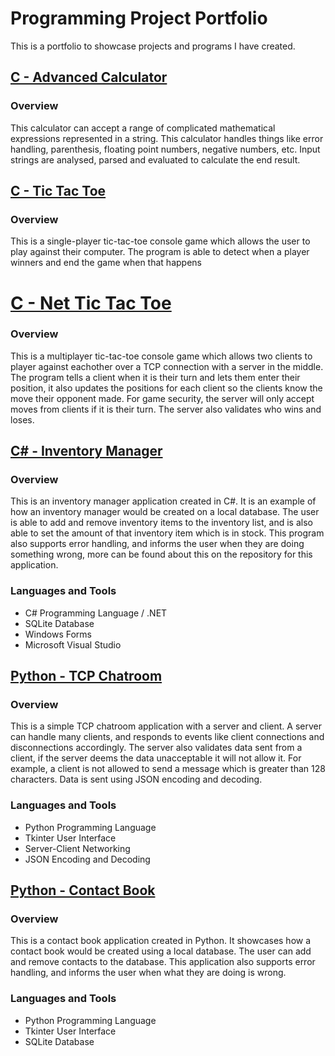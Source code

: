 
# Programming Project Portfolio

This is a portfolio to showcase projects and programs I have created. 

## [C - Advanced Calculator](https://github.com/tokyolatter00/Calculator)

### **Overview**

This calculator can accept a range of complicated mathematical expressions represented in a string. This calculator handles things like error handling, parenthesis, floating point numbers, negative numbers, etc. Input strings are analysed, parsed and evaluated to calculate the end result. 
  
## [C - Tic Tac Toe](https://github.com/tokyolatter00/Tic-Tac-Toe)

### **Overview**

This is a single-player tic-tac-toe console game which allows the user to play against their computer. The program is able to detect when a player winners and end the game when that happens

# [C - Net Tic Tac Toe](https://github.com/tokyolatter00/Net-Tic-Tac-Toe)

### **Overview**

This is a multiplayer tic-tac-toe console game which allows two clients to player against eachother over a TCP connection with a server in the middle. The program tells a client when it is their turn and lets them enter their position, it also updates the positions for each client so the clients know the move their opponent made. For game security, the server will only accept moves from clients if it is their turn. The server also validates who wins and loses. 

## [C# - Inventory Manager](https://github.com/tokyolatter00/Inventory-Manager)

### **Overview**

This is an inventory manager application created in C#. It is an example of how an inventory manager would be created on a local database. The user is able to add and remove inventory items to the inventory list, and is also able to set the amount of that inventory item which is in stock. This program also supports error handling, and informs the user when they are doing something wrong, more can be found about this on the repository for this application. 

### **Languages and Tools**

- C# Programming Language / .NET
- SQLite Database
- Windows Forms
- Microsoft Visual Studio

## [Python - TCP Chatroom](https://github.com/tokyolatter00/Python-Chat-Room)

### **Overview**

This is a simple TCP chatroom application with a server and client. A server can handle many clients, and responds to events like client connections and disconnections accordingly. The server also validates data sent from a client, if the server deems the data unacceptable it will not allow it. For example, a client is not allowed to send a message which is greater than 128 characters. Data is sent using JSON encoding and decoding. 

### **Languages and Tools**

- Python Programming Language
- Tkinter User Interface
- Server-Client Networking
- JSON Encoding and Decoding

## [Python - Contact Book](https://github.com/tokyolatter00/Contact-Book)

### **Overview**

This is a contact book application created in Python. It showcases how a contact book would be created using a local database. The user can add and remove contacts to the database. This application also supports error handling, and informs the user when what they are doing is wrong.  

### **Languages and Tools**

- Python Programming Language
- Tkinter User Interface
- SQLite Database



